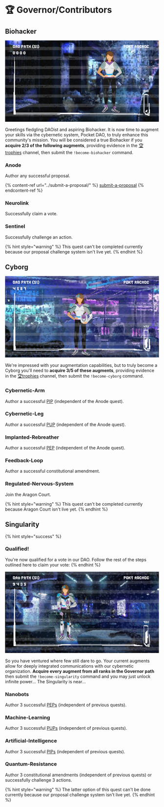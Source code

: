 # 🏆 Governor/Contributors

## Biohacker

![](../../assets/daoist-banner1.png)

Greetings fledgling DAOist and aspiring Biohacker. It is now time to augment your skills via the cybernetic system, Pocket DAO, to truly enhance this community's mission. You will be considered a true Biohacker if you **acquire 2/3 of the following augments**, providing evidence in the [🏆trophies](https://discord.com/channels/553741558869131266/763504639299289138) channel, then submit the `!become-biohacker` command.

### Anode

Author any successful proposal.

{% content-ref url="../submit-a-proposal/" %}
[submit-a-proposal](../governance/proposals.md)
{% endcontent-ref %}

### Neurolink

Successfully claim a vote.

### Sentinel

Successfully challenge an action.

{% hint style="warning" %}
This quest can't be completed currently because our proposal challenge system isn't live yet.
{% endhint %}

## Cyborg

![](../../assets/daoist-banner2.png)

We're impressed with your augmentation capabilities, but to truly become a Cyborg you'll need to **acquire 3/5 of these augments**, providing evidence in the [🏆trophies](https://discord.com/channels/553741558869131266/763504639299289138) channel, then submit the `!become-cyborg` command.

### Cybernetic-Arm

Author a successful [PIP](../governance/proposals.md) (independent of the Anode quest).

### Cybernetic-Leg

Author a successful [PUP](../governance/proposals.md) (independent of the Anode quest).

### Implanted-Rebreather

Author a successful [PEP](../governance/proposals.md) (independent of the Anode quest).

### Feedback-Loop

Author a successful constitutional amendment.

### Regulated-Nervous-System

Join the Aragon Court.

{% hint style="warning" %}
This quest can't be completed currently because Aragon Court isn't live yet.
{% endhint %}

## Singularity

{% hint style="success" %}
### Qualified!

You're now qualified for a vote in our DAO. Follow the rest of the steps outlined here to claim your vote:
{% endhint %}

![](../../assets/daoist-banner3.png)

So you have ventured where few still dare to go. Your current augments allow for deeply integrated communications with our cybernetic organization. **Acquire every augment from all ranks in the Governor path** then submit the `!become-singularity` command and you may just unlock infinite power... The Singularity is near...

### Nanobots

Author 3 successful [PEPs](../governance/proposals.md) (independent of previous quests).

### Machine-Learning

Author 3 successful [PUPs](../governance/proposals.md) (independent of previous quests).

### Artificial-Intelligence

Author 3 successful [PIPs](../governance/proposals.md) (independent of previous quests).

### Quantum-Resistance

Author 3 constitutional amendments (independent of previous quests) or successfully challenge 3 actions.

{% hint style="warning" %}
The latter option of this quest can't be done currently because our proposal challenge system isn't live yet.
{% endhint %}
